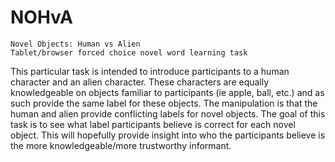 # NOHvA
	Novel Objects: Human vs Alien
	Tablet/browser forced choice novel word learning task 
This particular task is intended to introduce participants to a human character and an alien character. These characters are equally knowledgeable on objects familiar to participants (ie apple, ball, etc.) and as such provide the same label for these objects. The manipulation is that the human and alien provide conflicting labels for novel objects. The goal of this task is to see what label participants believe is correct for each novel object. This will hopefully provide insight into who the participants believe is the more knowledgeable/more trustworthy informant. 
